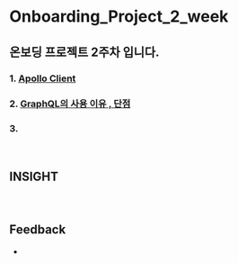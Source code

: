# Onboarding_Project_2_week

## 온보딩 프로젝트 2주차 입니다.

### 1. [Apollo Client](https://github.com/yechanTW/Onboarding_Project/tree/main/ONBOARDING_PROJECT_2_WEEK/Apollo%20Client)
### 2. [GraphQL의 사용 이유 , 단점]()
### 3. []()

</br>

## INSIGHT

### []()

</br>

## Feedback
- 
